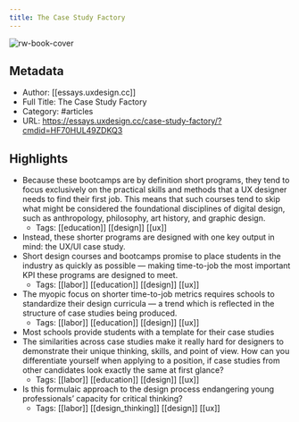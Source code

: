 ```yaml
---
title: The Case Study Factory
---
```

![rw-book-cover](https://readwise-assets.s3.amazonaws.com/static/images/article3.5c705a01b476.png)

## Metadata
- Author: [[essays.uxdesign.cc]]
- Full Title: The Case Study Factory
- Category: #articles
- URL: https://essays.uxdesign.cc/case-study-factory/?cmdid=HF70HUL49ZDKQ3

## Highlights
- Because these bootcamps are by definition short programs, they tend to focus exclusively on the practical skills and methods that a UX designer needs to find their first job. This means that such courses tend to skip what might be considered the foundational disciplines of digital design, such as anthropology, philosophy, art history, and graphic design.
    - Tags: [[education]] [[design]] [[ux]] 
- Instead, these shorter programs are designed with one key output in mind: the UX/UI case study.
- Short design courses and bootcamps promise to place students in the industry as quickly as possible — making time-to-job the most important KPI these programs are designed to meet.
    - Tags: [[labor]] [[education]] [[design]] [[ux]] 
- The myopic focus on shorter time-to-job metrics requires schools to standardize their design curricula — a trend which is reflected in the structure of case studies being produced.
    - Tags: [[labor]] [[education]] [[design]] [[ux]] 
- Most schools provide students with a template for their case studies
- The similarities across case studies make it really hard for designers to demonstrate their unique thinking, skills, and point of view. How can you differentiate yourself when applying to a position, if case studies from other candidates look exactly the same at first glance?
    - Tags: [[labor]] [[education]] [[design]] [[ux]] 
- Is this formulaic approach to the design process endangering young professionals’ capacity for critical thinking?
    - Tags: [[labor]] [[design_thinking]] [[design]] [[ux]] 
